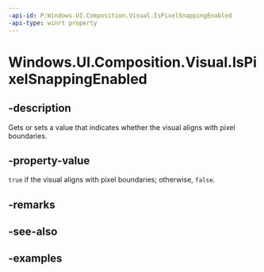 ```yaml
---
-api-id: P:Windows.UI.Composition.Visual.IsPixelSnappingEnabled
-api-type: winrt property
---
```


# Windows.UI.Composition.Visual.IsPixelSnappingEnabled

<!--
public bool IsPixelSnappingEnabled { get; set; }
-->

## -description

Gets or sets a value that indicates whether the visual aligns with pixel boundaries.

## -property-value

`true` if the visual aligns with pixel boundaries; otherwise, `false`.

## -remarks

## -see-also

## -examples



